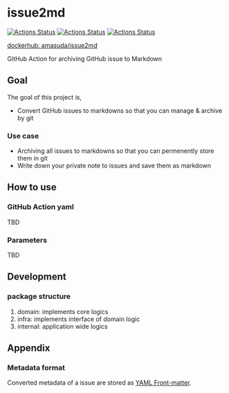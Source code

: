 # issue2md

[![Actions Status](https://github.com/go-zen-chu/issue2md/workflows/ci/badge.svg)](https://github.com/go-zen-chu/issue2md/actions/workflows/ci.yml)
[![Actions Status](https://github.com/go-zen-chu/issue2md/workflows/push-image/badge.svg)](https://github.com/go-zen-chu/issue2md/actions/workflows/push-image.yml)
[![Actions Status](https://github.com/go-zen-chu/issue2md/workflows/issue2md/badge.svg)](https://github.com/go-zen-chu/issue2md/actions/workflows/issue2md.yml)

[dockerhub: amasuda/issue2md](https://hub.docker.com/repository/docker/amasuda/issue2md)

GitHub Action for archiving GitHub issue to Markdown

## Goal

The goal of this project is,

- Convert GitHub issues to markdowns so that you can manage & archive by git

### Use case

- Archiving all issues to markdowns so that you can permenently store them in git
- Write down your private note to issues and save them as markdown

## How to use

### GitHub Action yaml

TBD

### Parameters

TBD

## Development

### package structure

1. domain: implements core logics
2. infra: implements interface of domain logic
3. internal: application wide logics

## Appendix

### Metadata format

Converted metadata of a issue are stored as [YAML Front-matter](https://jekyllrb.com/docs/front-matter/).
